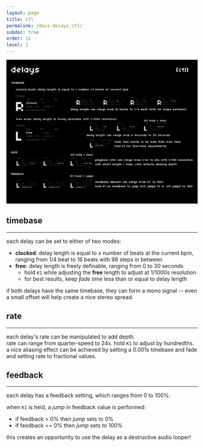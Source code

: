 ```yaml
---
layout: page
title: ctl
permalink: /docs-delays_ctl/
subdoc: true
order: 11
level: 2
---
```


<img src="../assets/images/delays_2ctl-hd.png" class="mw-60" />

## timebase
---

each delay can be set to either of two modes:

- **clocked**: delay length is equal to x number of beats at the current bpm, ranging from 1/4 beat to 16 beats with 98 steps in between
- **free**: delay length is freely definable, ranging from 0 to 30 seconds
  - hold `K1` while adjusting the **free** length to adjust at 1/1000s resolution
  - for best results, keep *fade time* less than or equal to delay length

if both delays have the same timebase, they can form a mono signal -- even a small offset will help create a nice stereo spread.

## rate
---

each delay's rate can be manipulated to add depth.  
rate can range from quarter-speed to 24x. hold `K1` to adjust by hundredths.  
a nice aliasing effect can be achieved by setting a 0.001s timebase and fade and setting rate to fractional values.

## feedback
---

each delay has a feedback setting, which ranges from 0 to 100%.  

when `K1` is held, a *jump* in feedback value is performed:

- if feedback > 0% then *jump* sets to 0%
- if feedback == 0% then *jump* sets to 100%

this creates an opportunity to use the delay as a destructive audio looper!